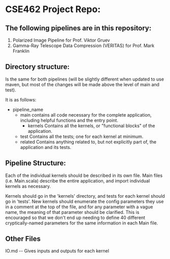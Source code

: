 # CSE462 Project Repo: #

## The following pipelines are in this repository: ##

<!-- For anyone new to markdown, the numbers used in this list don't actually matter for most compilers; they simply boil down to <li> tages within an <ol>. However, use sane numbers, anyway, since this does vary (and may change in future releases). -->

1. Polarized Image Pipeline for Prof. Viktor Gruev
2. Gamma-Ray Telescope Data Compression (VERITAS) for Prof. Mark Franklin

## Directory structure: ##

Is the same for both pipelines (will be slightly different when updated to use maven, but most of the changes will be made above the level of main and test).

It is as follows:

* pipeline\_name
  * main
    contains all code necessary for the complete application, including
    helpful functions and the entry point.
    * kernels
      Contains all the kernels, or "functional blocks" of the application.
  * test
    Contains all the tests; one for each kernel at minimum.
  * related
    Contains anything related to, but not explicitly part of, the
    application and its tests.

## Pipeline Structure: ##

Each of the individual kernels should be described in its own file. Main files (i.e. Main.scala) describe the entire application, and import individual kernels as necessary.

Kernels should go in the 'kernels' directory, and tests for each kernel should go in 'tests'. 
New kernels should enumerate the config parameters they use in a comment at the top of the file, and for any parameter with a vague name, the meaning of that parameter should be clarified. 
This is encouraged so that we don't end up needing to define 40 different cryptically-named parameters for the same information in each Main file.

## Other Files ##

IO.md -- Gives inputs and outputs for each kernel

